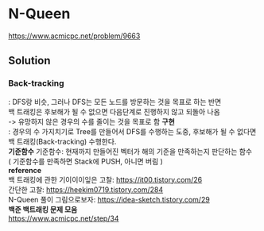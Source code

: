 # N-Queen
https://www.acmicpc.net/problem/9663

## Solution
### Back-tracking
: DFS랑 비슷, 그러나 DFS는 모든 노드를 방문하는 것을 목표로 하는 반면  
백 트래킹은 후보해가 될 수 없으면 다음단계로 진행하지 않고 되돌아 나옴  
-> 유망하지 않은 경우의 수를 줄이는 것을 목표로 함
**구현**  
: 경우의 수 가지치기로 Tree를 만들어서 DFS를 수행하는 도중, 후보해가 될 수 없다면 백 트래킹(Back-tracking) 수행한다.  
**기준함수**
기준함수: 현재까지 만들어진 벡터가 해의 기준을 만족하는지 판단하는 함수  
( 기준함수를 만족하면 Stack에 PUSH, 아니면 버림 )  
**reference**  
백 트래킹에 관한 기이이이잎은 고찰: https://it00.tistory.com/26  
간단한 고찰: https://heekim0719.tistory.com/284  
N-Queen 풀이 그림으로보자: https://idea-sketch.tistory.com/29  
**백준 백트래킹 문제 모음**  
https://www.acmicpc.net/step/34